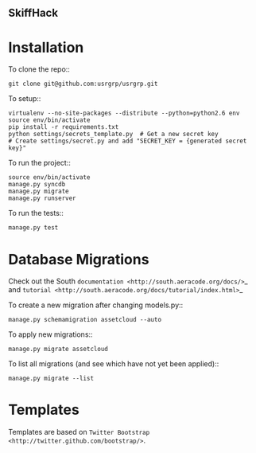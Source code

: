SkiffHack
---------




Installation
============


To clone the repo::

    git clone git@github.com:usrgrp/usrgrp.git

To setup::

    virtualenv --no-site-packages --distribute --python=python2.6 env
    source env/bin/activate
    pip install -r requirements.txt
    python settings/secrets_template.py  # Get a new secret key
    # Create settings/secret.py and add "SECRET_KEY = {generated secret key}"

To run the project::
    

    source env/bin/activate
    manage.py syncdb
    manage.py migrate
    manage.py runserver

To run the tests::

    manage.py test


Database Migrations
===================

Check out the South `documentation <http://south.aeracode.org/docs/>`_ and `tutorial <http://south.aeracode.org/docs/tutorial/index.html>`_

To create a new migration after changing models.py::

    manage.py schemamigration assetcloud --auto

To apply new migrations::

    manage.py migrate assetcloud

To list all migrations (and see which have not yet been applied)::

    manage.py migrate --list

Templates
=========

Templates are based on `Twitter Bootstrap <http://twitter.github.com/bootstrap/>`.